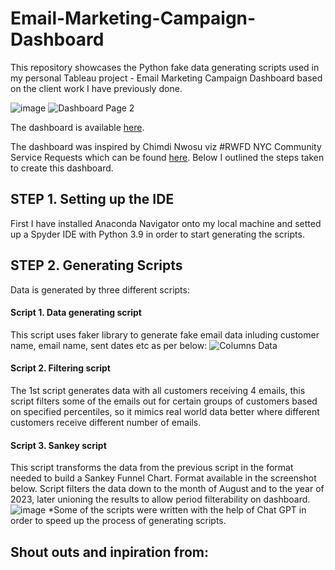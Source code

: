 # Email-Marketing-Campaign-Dashboard
This repository showcases the Python fake data generating scripts used in my personal Tableau project - Email Marketing Campaign Dashboard based on the client work I have previously done.

![image](https://github.com/Marius321/Email-Marketing-Campaign-Dashboard/assets/117634180/aff9e96d-0ce1-4c0e-b5bc-3c8ed79742cb)
![Dashboard Page 2](https://github.com/Marius321/Email-Marketing-Campaign-Dashboard/assets/117634180/9b9e5231-4ad2-4d5d-b853-f8c838bedc15)

The dashboard is available [here]().

The dashboard was inspired by Chimdi Nwosu viz #RWFD NYC Community Service Requests which can be found [here](https://public.tableau.com/app/profile/chimdi.nwosu/viz/RWFD-NYCCommunityServiceRequests/Overview). Below I outlined the steps taken to create this dashboard.

## STEP 1. Setting up the IDE
First I have installed Anaconda Navigator onto my local machine and setted up a Spyder IDE with Python 3.9 in order to start generating the scripts. 

## STEP 2. Generating Scripts
Data is generated by three different scripts:
#### Script 1. Data generating script
This script uses faker library to generate fake email data inluding customer name, email name, sent dates etc as per below:
![Columns Data](https://github.com/Marius321/Email-Marketing-Campaign-Dashboard/assets/117634180/5edfdca5-7d8e-432a-9462-15c73af81257)
#### Script 2. Filtering script
The 1st script generates data with all customers receiving 4 emails, this script filters some of the emails out for certain groups of customers based on specified percentiles, so it mimics real world data better where different customers receive different number of emails.
#### Script 3. Sankey script
This script transforms the data from the previous script in the format needed to build a Sankey Funnel Chart. Format available in the screenshot below. Script filters the data down to the month of August and to the year of 2023, later unioning the results to allow period filterability on dashboard.
![image](https://github.com/Marius321/Email-Marketing-Campaign-Dashboard/assets/117634180/99f49745-76bf-4b4f-bd80-4adea18406fd)
*Some of the scripts were written with the help of Chat GPT in order to speed up the process of generating scripts. 

## Shout outs and inpiration from:
